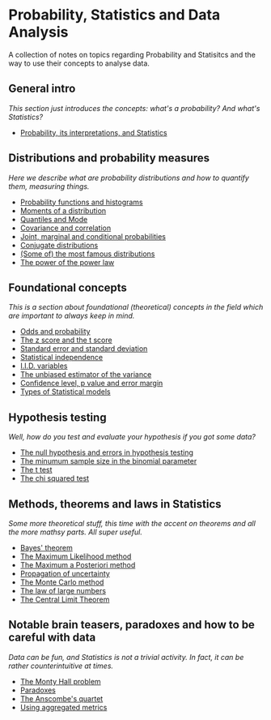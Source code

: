 # Probability, Statistics and Data Analysis

A collection of notes on topics regarding Probability and Statisitcs and the way to use their concepts to analyse data.


## General intro

*This section just introduces the concepts: what's a probability? And what's Statistics?*

* [Probability, its interpretations, and Statistics](http://nbviewer.jupyter.org/github/martinapugliese/tales-science-data/blob/master/prob-stats-data-analysis/prob-interpretations-stats.ipynb)


## Distributions and probability measures

*Here we describe what are probability distributions and how to quantify them, measuring things.*

* [Probability functions and histograms](http://nbviewer.jupyter.org/github/martinapugliese/tales-science-data/blob/master/prob-stats-data-analysis/distributions-measures/probfunctions-histograms.ipynb)
* [Moments of a distribution](http://nbviewer.jupyter.org/github/martinapugliese/tales-science-data/blob/master/prob-stats-data-analysis/distributions-measures/moments.ipynb)
* [Quantiles and Mode](http://nbviewer.jupyter.org/github/martinapugliese/tales-science-data/blob/master/prob-stats-data-analysis/distributions-measures/quantiles-mode.ipynb)
* [Covariance and correlation](http://nbviewer.jupyter.org/github/martinapugliese/tales-science-data/blob/master/prob-stats-data-analysis/distributions-measures/covariance-correlation.ipynb)
* [Joint, marginal and conditional probabilities](http://nbviewer.jupyter.org/github/martinapugliese/tales-science-data/blob/master/prob-stats-data-analysis/distributions-measures/joint-marg-conditional-prob.ipynb)
* [Conjugate distributions](http://nbviewer.jupyter.org/github/martinapugliese/tales-science-data/blob/master/prob-stats-data-analysis/distributions-measures/conjugate-dist.ipynb)
* [(Some of) the most famous distributions](http://nbviewer.jupyter.org/github/martinapugliese/tales-science-data/blob/master/prob-stats-data-analysis/distributions-measures/famous-distributions.ipynb)
* [The power of the power law](http://nbviewer.jupyter.org/github/martinapugliese/tales-science-data/blob/master/prob-stats-data-analysis/distributions-measures/power-law.ipynb)


## Foundational concepts

*This is a section about foundational (theoretical) concepts in the field which are important to always keep in mind.*

* [Odds and probability](http://nbviewer.jupyter.org/github/martinapugliese/tales-science-data/blob/master/prob-stats-data-analysis/concepts/odds-prob.ipynb)
* [The z score and the t score](http://nbviewer.jupyter.org/github/martinapugliese/tales-science-data/blob/master/prob-stats-data-analysis/concepts/z-score-t-score.ipynb)
* [Standard error and standard deviation](http://nbviewer.jupyter.org/github/martinapugliese/tales-science-data/blob/master/prob-stats-data-analysis/concepts/sd-se.ipynb)
* [Statistical independence](http://nbviewer.jupyter.org/github/martinapugliese/tales-science-data/blob/master/prob-stats-data-analysis/concepts/independence.ipynb)
* [I.I.D. variables](http://nbviewer.jupyter.org/github/martinapugliese/tales-science-data/blob/master/prob-stats-data-analysis/concepts/iid.ipynb)
* [The unbiased estimator of the variance](http://nbviewer.jupyter.org/github/martinapugliese/tales-science-data/blob/master/prob-stats-data-analysis/concepts/unbiased-estimator-varstd.ipynb)
* [Confidence level, p value and error margin](http://nbviewer.jupyter.org/github/martinapugliese/tales-science-data/blob/master/prob-stats-data-analysis/concepts/cl-p-error-margin.ipynb)
* [Types of Statistical models](http://nbviewer.jupyter.org/github/martinapugliese/tales-science-data/blob/master/prob-stats-data-analysis/concepts/statistical-models.ipynb)


## Hypothesis testing

*Well, how do you test and evaluate your hypothesis if you got some data?*

* [The null hypothesis and errors in hypothesis testing](http://nbviewer.jupyter.org/github/martinapugliese/tales-science-data/blob/master/prob-stats-data-analysis/testing/null-hyp-error-types.ipynb)
* [The minumum sample size in the binomial parameter](http://nbviewer.jupyter.org/github/martinapugliese/tales-science-data/blob/master/prob-stats-data-analysis/testing/binomial-param-sample-size.ipynb)
* [The t test](http://nbviewer.jupyter.org/github/martinapugliese/tales-science-data/blob/master/prob-stats-data-analysis/testing/t-test.ipynb)
* [The chi squared test](http://nbviewer.jupyter.org/github/martinapugliese/tales-science-data/blob/master/prob-stats-data-analysis/testing/chi-squared.ipynb)


## Methods, theorems and laws in Statistics

*Some more theoretical stuff, this time with the accent on theorems and all the more mathsy parts. All super useful.*

* [Bayes' theorem](http://nbviewer.jupyter.org/github/martinapugliese/tales-science-data/blob/master/prob-stats-data-analysis/distributions-measures/bayes.ipynb)
* [The Maximum Likelihood method](http://nbviewer.jupyter.org/github/martinapugliese/tales-science-data/blob/master/prob-stats-data-analysis/methods-theorems-laws/mle.ipynb)
* [The Maximum a Posteriori method](http://nbviewer.jupyter.org/github/martinapugliese/tales-science-data/blob/master/prob-stats-data-analysis/methods-theorems-laws/map.ipynb)
* [Propagation of uncertainty](http://nbviewer.jupyter.org/github/martinapugliese/tales-science-data/blob/master/prob-stats-data-analysis/methods-theorems-laws/error-propagation.ipynb)
* [The Monte Carlo method](http://nbviewer.jupyter.org/github/martinapugliese/tales-science-data/blob/master/prob-stats-data-analysis/methods-theorems-laws/monte-carlo.ipynb)
* [The law of large numbers](http://nbviewer.jupyter.org/github/martinapugliese/tales-science-data/blob/master/prob-stats-data-analysis/methods-theorems-laws/lln.ipynb)
* [The Central Limit Theorem](http://nbviewer.jupyter.org/github/martinapugliese/tales-science-data/blob/master/prob-stats-data-analysis/methods-theorems-laws/clt.ipynb)


## Notable brain teasers, paradoxes and how to be careful with data

*Data can be fun, and Statistics is not a trivial activity. In fact, it can be rather counterintuitive at times.*

* [The Monty Hall problem](http://nbviewer.jupyter.org/github/martinapugliese/tales-science-data/blob/master/prob-stats-data-analysis/brain-teasers-paradoxes-carefulness/monty-hall.ipynb)
* [Paradoxes](http://nbviewer.jupyter.org/github/martinapugliese/tales-science-data/blob/master/prob-stats-data-analysis/brain-teasers-paradoxes-carefulness/paradoxes.ipynb)
* [The Anscombe's quartet](http://nbviewer.jupyter.org/github/martinapugliese/tales-science-data/blob/master/prob-stats-data-analysis/brain-teasers-paradoxes-carefulness/anscombes-quartet.ipynb)
* [Using aggregated metrics](http://nbviewer.jupyter.org/github/martinapugliese/tales-science-data/blob/master/prob-stats-data-analysis/brain-teasers-paradoxes-carefulness/use-of-aggregated-metrics.ipynb)